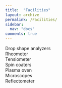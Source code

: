 ```yaml
---
title:  "Facilities"
layout: archive
permalink: /Facilities/
sidebar:
  nav: "docs"
comments: true
---
```


Drop shape analyzers<br>
Rheometer<br>
Tensiometer<br>
Spin coaters<br>
Plasma oven<br>
Microscopes<br>
Reflectometer
